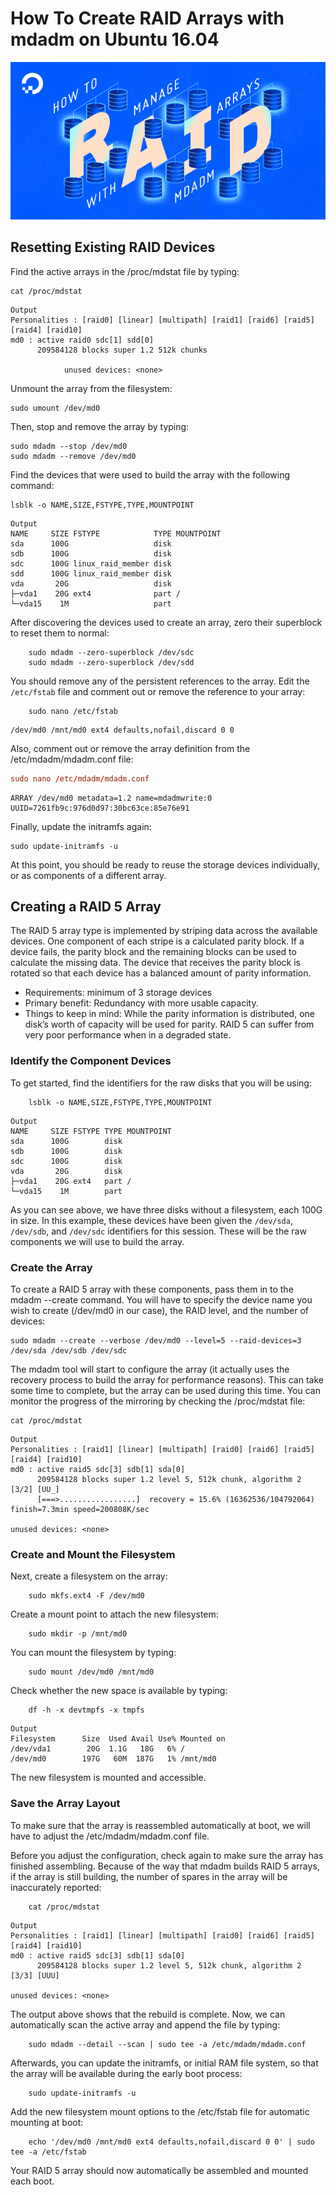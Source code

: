 # How To Create RAID Arrays with mdadm on Ubuntu 16.04
![raid-array](assets/raid-array.png)
## Resetting Existing RAID Devices
Find the active arrays in the /proc/mdstat file by typing:
```
cat /proc/mdstat
```

```
Output
Personalities : [raid0] [linear] [multipath] [raid1] [raid6] [raid5] [raid4] [raid10] 
md0 : active raid0 sdc[1] sdd[0]
      209584128 blocks super 1.2 512k chunks
            
            unused devices: <none>
```

Unmount the array from the filesystem:
```
sudo umount /dev/md0
```

Then, stop and remove the array by typing:
```
sudo mdadm --stop /dev/md0
sudo mdadm --remove /dev/md0
```

Find the devices that were used to build the array with the following command:
```
lsblk -o NAME,SIZE,FSTYPE,TYPE,MOUNTPOINT
```
```console
Output
NAME     SIZE FSTYPE            TYPE MOUNTPOINT
sda      100G                   disk 
sdb      100G                   disk 
sdc      100G linux_raid_member disk 
sdd      100G linux_raid_member disk 
vda       20G                   disk 
├─vda1    20G ext4              part /
└─vda15    1M                   part 
```

After discovering the devices used to create an array, zero their superblock to reset them to normal:
```
    sudo mdadm --zero-superblock /dev/sdc
    sudo mdadm --zero-superblock /dev/sdd
```

You should remove any of the persistent references to the array. Edit the `/etc/fstab` file and comment out or remove the reference to your array:
``` /etc/fstab
    sudo nano /etc/fstab
```

```
/dev/md0 /mnt/md0 ext4 defaults,nofail,discard 0 0
```
Also, comment out or remove the array definition from the /etc/mdadm/mdadm.conf file:
``` /etc/mdadm/mdadm.conf
sudo nano /etc/mdadm/mdadm.conf
```
```
ARRAY /dev/md0 metadata=1.2 name=mdadmwrite:0 UUID=7261fb9c:976d0d97:30bc63ce:85e76e91
```

Finally, update the initramfs again:
```
sudo update-initramfs -u
```
At this point, you should be ready to reuse the storage devices individually, or as components of a different array.

## Creating a RAID 5 Array

The RAID 5 array type is implemented by striping data across the available devices. One component of each stripe is a calculated parity block. If a device fails, the parity block and the remaining blocks can be used to calculate the missing data. The device that receives the parity block is rotated so that each device has a balanced amount of parity information.

- Requirements: minimum of 3 storage devices
- Primary benefit: Redundancy with more usable capacity.
- Things to keep in mind: While the parity information is distributed, one disk’s worth of capacity will be used for parity. RAID 5 can suffer from very poor performance when in a degraded state.

### Identify the Component Devices
To get started, find the identifiers for the raw disks that you will be using:
```
    lsblk -o NAME,SIZE,FSTYPE,TYPE,MOUNTPOINT
```
```
Output
NAME     SIZE FSTYPE TYPE MOUNTPOINT
sda      100G        disk
sdb      100G        disk
sdc      100G        disk
vda       20G        disk 
├─vda1    20G ext4   part /
└─vda15    1M        part
```

As you can see above, we have three disks without a filesystem, each 100G in size. In this example, these devices have been given the `/dev/sda`, `/dev/sdb`, and `/dev/sdc` identifiers for this session. These will be the raw components we will use to build the array.

### Create the Array

To create a RAID 5 array with these components, pass them in to the mdadm --create command. You will have to specify the device name you wish to create (/dev/md0 in our case), the RAID level, and the number of devices:

```
sudo mdadm --create --verbose /dev/md0 --level=5 --raid-devices=3 /dev/sda /dev/sdb /dev/sdc
```

The mdadm tool will start to configure the array (it actually uses the recovery process to build the array for performance reasons). This can take some time to complete, but the array can be used during this time. You can monitor the progress of the mirroring by checking the /proc/mdstat file:

```
cat /proc/mdstat
```

```
Output
Personalities : [raid1] [linear] [multipath] [raid0] [raid6] [raid5] [raid4] [raid10] 
md0 : active raid5 sdc[3] sdb[1] sda[0]
      209584128 blocks super 1.2 level 5, 512k chunk, algorithm 2 [3/2] [UU_]
      [===>.................]  recovery = 15.6% (16362536/104792064) finish=7.3min speed=200808K/sec
      
unused devices: <none>
```

### Create and Mount the Filesystem

Next, create a filesystem on the array:
```
    sudo mkfs.ext4 -F /dev/md0
```
Create a mount point to attach the new filesystem:
```
    sudo mkdir -p /mnt/md0
```
You can mount the filesystem by typing:
```
    sudo mount /dev/md0 /mnt/md0
```
Check whether the new space is available by typing:
```
    df -h -x devtmpfs -x tmpfs
```
```
Output
Filesystem      Size  Used Avail Use% Mounted on
/dev/vda1        20G  1.1G   18G   6% /
/dev/md0        197G   60M  187G   1% /mnt/md0
```
The new filesystem is mounted and accessible.
### Save the Array Layout

To make sure that the array is reassembled automatically at boot, we will have to adjust the /etc/mdadm/mdadm.conf file.

Before you adjust the configuration, check again to make sure the array has finished assembling. Because of the way that mdadm builds RAID 5 arrays, if the array is still building, the number of spares in the array will be inaccurately reported:
```
    cat /proc/mdstat
```
```
Output
Personalities : [raid1] [linear] [multipath] [raid0] [raid6] [raid5] [raid4] [raid10] 
md0 : active raid5 sdc[3] sdb[1] sda[0]
      209584128 blocks super 1.2 level 5, 512k chunk, algorithm 2 [3/3] [UUU]
      
unused devices: <none>
```
The output above shows that the rebuild is complete. Now, we can automatically scan the active array and append the file by typing:
```
    sudo mdadm --detail --scan | sudo tee -a /etc/mdadm/mdadm.conf
```

Afterwards, you can update the initramfs, or initial RAM file system, so that the array will be available during the early boot process:
```
    sudo update-initramfs -u
```
Add the new filesystem mount options to the /etc/fstab file for automatic mounting at boot:
```
    echo '/dev/md0 /mnt/md0 ext4 defaults,nofail,discard 0 0' | sudo tee -a /etc/fstab
```
Your RAID 5 array should now automatically be assembled and mounted each boot.